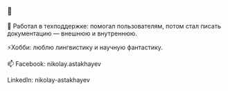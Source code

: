 ### 👋

🔭 Работал в техподдержке: помогал пользователям, потом стал писать документацию  — внешнюю и внутреннюю. 

⚡Хобби: люблю лингвистику и научную фантастику.

📫 Facebook: nikolay.astakhayev

LinkedIn: nikolay-astakhayev

<!--
**githubashto/githubashto** is a ✨ _special_ ✨ repository because its `README.md` (this file) appears on your GitHub profile.

Here are some ideas to get you started:

- 🔭 I’m currently working on ...
- 🌱 I’m currently learning ...
- 👯 I’m looking to collaborate on ...
- 🤔 I’m looking for help with ...
- 💬 Ask me about ...
- 📫 How to reach me: ...
- 😄 Pronouns: ...
- ⚡ Fun fact: ...
-->
